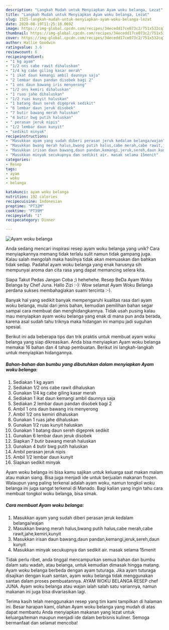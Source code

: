 ```yaml
---
description: "Langkah Mudah untuk Menyiapkan Ayam woku belanga, Lezat"
title: "Langkah Mudah untuk Menyiapkan Ayam woku belanga, Lezat"
slug: 1525-langkah-mudah-untuk-menyiapkan-ayam-woku-belanga-lezat
date: 2020-08-19T11:25:18.069Z
image: https://img-global.cpcdn.com/recipes/34ecedd17ce073c2/751x532cq70/ayam-woku-belanga-foto-resep-utama.jpg
thumbnail: https://img-global.cpcdn.com/recipes/34ecedd17ce073c2/751x532cq70/ayam-woku-belanga-foto-resep-utama.jpg
cover: https://img-global.cpcdn.com/recipes/34ecedd17ce073c2/751x532cq70/ayam-woku-belanga-foto-resep-utama.jpg
author: Hallie Goodwin
ratingvalue: 3.6
reviewcount: 6
recipeingredient:
- "1 kg ayam"
- "1/2 ons cabe rawit dihaluskan"
- "1/4 kg cabe giling kasar merah"
- "1 ikat daun kemangi ambil daunnya saja"
- "2 lembar daun pandan disobek bagi 2"
- "1 ons daun bawang iris menyerong"
- "1/2 ons kemiri dihaluskan"
- "1 ruas jahe dihaluskan"
- "1/2 ruas kunyit haluskan"
- "1 batang daun sereh digeprek sedikit"
- "6 lembar daun jeruk disobek"
- "7 butir bawang merah haluskan"
- "4 butir bwg putih haluskan"
- " perasan jeruk nipis"
- "1/2 lembar daun kunyit"
- "sedikit minyak"
recipeinstructions:
- "Masukkan ayam yang sudah diberi perasan jeruk kedalam belanga/wajan"
- "Masukkan bwang merah halus,bwang putih halus,cabe merah,cabe rawit,jahe,kemiri,kunyit"
- "Masukkan irisan daun bawang,daun pandan,kemangi,jeruk,sereh,daun kunyit"
- "Masukkan minyak secukupnya dan sedikit air. masak selama 15menit"
categories:
- Resep
tags:
- ayam
- woku
- belanga

katakunci: ayam woku belanga 
nutrition: 192 calories
recipecuisine: Indonesian
preptime: "PT32M"
cooktime: "PT39M"
recipeyield: "1"
recipecategory: Dinner

---
```



![Ayam woku belanga](https://img-global.cpcdn.com/recipes/34ecedd17ce073c2/751x532cq70/ayam-woku-belanga-foto-resep-utama.jpg)

Anda sedang mencari inspirasi resep ayam woku belanga yang unik? Cara menyiapkannya memang tidak terlalu sulit namun tidak gampang juga. Kalau salah mengolah maka hasilnya tidak akan memuaskan dan bahkan tidak sedap. Padahal ayam woku belanga yang enak harusnya sih mempunyai aroma dan cita rasa yang dapat memancing selera kita.

Siapa Takut Pedas Jangan Coba ;) hehehehe. Resep BeDa Ayam Woku Belanga by Chef Juna. Hallo Zizi :-): Wow selamat Ayam Woku Belanga perdana sukses membahagiakan suami tercinta :-).

Banyak hal yang sedikit banyak mempengaruhi kualitas rasa dari ayam woku belanga, mulai dari jenis bahan, kemudian pemilihan bahan segar sampai cara membuat dan menghidangkannya. Tidak usah pusing kalau mau menyiapkan ayam woku belanga yang enak di mana pun anda berada, karena asal sudah tahu triknya maka hidangan ini mampu jadi suguhan spesial.


Berikut ini ada beberapa tips dan trik praktis untuk membuat ayam woku belanga yang siap dikreasikan. Anda bisa menyiapkan Ayam woku belanga memakai 16 bahan dan 4 tahap pembuatan. Berikut ini langkah-langkah untuk menyiapkan hidangannya.

<!--inarticleads1-->

##### Bahan-bahan dan bumbu yang dibutuhkan dalam menyiapkan Ayam woku belanga:

1. Sediakan 1 kg ayam
1. Sediakan 1/2 ons cabe rawit dihaluskan
1. Gunakan 1/4 kg cabe giling kasar merah
1. Sediakan 1 ikat daun kemangi ambil daunnya saja
1. Sediakan 2 lembar daun pandan disobek bagi 2
1. Ambil 1 ons daun bawang iris menyerong
1. Ambil 1/2 ons kemiri dihaluskan
1. Gunakan 1 ruas jahe dihaluskan
1. Gunakan 1/2 ruas kunyit haluskan
1. Gunakan 1 batang daun sereh digeprek sedikit
1. Gunakan 6 lembar daun jeruk disobek
1. Siapkan 7 butir bawang merah haluskan
1. Gunakan 4 butir bwg putih haluskan
1. Ambil  perasan jeruk nipis
1. Ambil 1/2 lembar daun kunyit
1. Siapkan sedikit minyak


Ayam woku belanga ini bisa kamu sajikan untuk keluarga saat makan malam atau makan siang. Bisa juga menjadi ide untuk berjualan makanan frozen. Walaupun yang paling terkenal adalah ayam woku, namun tongkol woku belanga ini juga sangat terkenal di Manado. Bagi kalian yang ingin tahu cara membuat tongkol woku belanga, bisa simak. 

<!--inarticleads2-->

##### Cara membuat Ayam woku belanga:

1. Masukkan ayam yang sudah diberi perasan jeruk kedalam belanga/wajan
1. Masukkan bwang merah halus,bwang putih halus,cabe merah,cabe rawit,jahe,kemiri,kunyit
1. Masukkan irisan daun bawang,daun pandan,kemangi,jeruk,sereh,daun kunyit
1. Masukkan minyak secukupnya dan sedikit air. masak selama 15menit


Tidak perlu ribet, anda tinggal mencampurkan semua bahan dan bumbu dalam satu wadah, atau belanga, untuk kemudian dimasak hingga matang. Ayam woku belanga berbeda dengan ayam tuturaga. Jika ayam tuturaga disajikan dengan kuah santan, ayam woku belanga tidak menggunakan santan dalam proses pembuatannya. AYAM WOKU BELANGA RESEP chef JUNA. Ayam woku belanga atau wajan ialah salah satu variannya, namun makanan ini juga bisa divariasikan lagi. 

Terima kasih telah menggunakan resep yang tim kami tampilkan di halaman ini. Besar harapan kami, olahan Ayam woku belanga yang mudah di atas dapat membantu Anda menyiapkan makanan yang lezat untuk keluarga/teman maupun menjadi ide dalam berbisnis kuliner. Semoga bermanfaat dan selamat mencoba!
